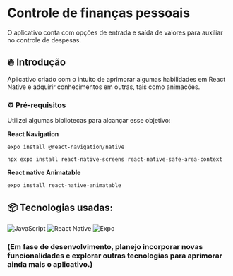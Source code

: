# Controle de finanças pessoais

O aplicativo conta com opções de entrada e saída de valores para auxiliar no controle de despesas.

## 🔥 Introdução

Aplicativo criado com o intuito de aprimorar algumas habilidades em React Native e adquirir conhecimentos em outras, tais como animações.

### ⚙️ Pré-requisitos

Utilizei algumas bibliotecas para alcançar esse objetivo:

**React Navigation**
```
expo install @react-navigation/native
```
```
npx expo install react-native-screens react-native-safe-area-context
```
**React native Animatable**
```
expo install react-native-animatable
```
## 📦 Tecnologias usadas:
![JavaScript](https://img.shields.io/badge/javascript-%23323330.svg?style=for-the-badge&logo=javascript&logoColor=%23F7DF1E)
![React Native](https://img.shields.io/badge/react_native-%2320232a.svg?style=for-the-badge&logo=react&logoColor=%2361DAFB)
![Expo](https://img.shields.io/badge/expo-1C1E24?style=for-the-badge&logo=expo&logoColor=#D04A37)

### (Em fase de desenvolvimento, planejo incorporar novas funcionalidades e explorar outras tecnologias para aprimorar ainda mais o aplicativo.)
